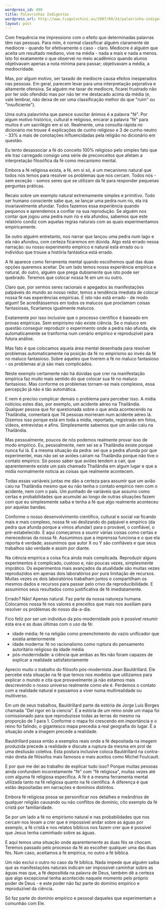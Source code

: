 ```yaml
--- 
wordpress_id: 499
title: Palavrinhas Indigestas
wordpress_url: http://www.tiagoluchini.eu/2007/09/24/palavrinha-indigestas/
layout: post
---
```

Com frequência me impressiono com o efeito que determinadas palavras têm nas pessoas. Para mim, é normal classificar alguém claramente de medíocre - quando for efetivamente o caso - claro. Medíocre é alguém que aceita um resultado mediano, vive na média - nada a mais e nada a menos. Isto foi exatamente o que observei no meio acadêmico quando alunos objetivavam apenas a nota mínima para passar; objetivavam a média, a mediocridade.

Mas, por algum motivo, ser taxado de medíocre causa efeitos inesperados nas pessoas. Em geral, parecem levar para uma interpretação pejorativa e altamente ofensiva. Se alguém me taxar de medíocre, ficarei frustrado não por ter sido ofendido mas por não ter me destacado acima da média (e, vale lembrar, não deixa de ser uma classificação melhor do que "ruim" ou "insuficiente").

Uma outra palavrinha que parece suscitar ânimos é a palavra "fé". Por algum motivo histórico, cultural e religioso, encarar a palavra "fé" para muitos é um sacrilégio em si só. Realmente, uma consulta rápida no dicionário me trouxe 4 explicações de cunho religioso e 3 de cunho neutro - 33% a mais de conotações influencidadas pela religião no dicionário em questão.

Eu tento desassociar a fé do conceito 100% religioso pelo simples fato que ele traz carregado consigo uma série de preconceitos que afetam a interpretação filosófica da fé como mecanismo mental.

Embora a fé religiosa exista, a fé, em si só, é um mecanismo natural que todos nós temos para resolver os problemas que nos cercam. Todos nós - sem exceção - somos seres que se utilizam da fé para responder pequenas perguntas práticas.

Recaio sobre um exemplo natural extremamente simples e primitivo. Todo ser humano consciente sabe que, se lançar uma pedra num rio, ela irá invariavelmente afundar. Todos fazemos essa experiência quando pequenos e aprendemos a confiar na sua reprodução. Se alguém nos contar que jogou uma pedra num rio e ela afundou, sabemos que este relatório condiz com aquelas regras naturais com as quais experimentamos empiricamente.

Se outro alguém entretanto, nos narrar que lançou uma pedra num lago e ela não afundou, com certeza ficaremos em dúvida. Algo está errado nessa narração: ou nosso experimento empírico e natural está errado ou o indivíduo que trouxe a história fantástica está errado.

A fé aparece como ferramenta mental quando escolhemos qual das duas opções queremos aceitar. De um lado temos nossa experiência empírica e natural, do outro, alguém que prega dubiamente que isto pode ser quebrado. Teremos que colocar nossa fé em um ou outro.

Claro que, por sermos seres racionais e apegados às manifestações palpáveis do mundo ao nosso redor, temos a tendência imediata de colocar nossa fé nas experiências empíricas. E isto não está errado - de modo algum! Se acreditássemos em todos os malucos que proclamam coisas fantasiosas, ficaríamos igualmente malucos.

Exatamente por isso inclusive que o processo científico é baseado em provas empíricas. Sem empirismo não existe ciência. Se o maluco em questão conseguir reproduzir o experimento onde a pedra não afunda, ele automaticamente se tranforma num cenário empírico e reproduzível para futura análise.

Mas fato é que colocamos aquela área mental desenhada para resolver problemas automaticamente na posição da fé no empirismo ao invés da fé no maluco fantasioso. Sobre aqueles que tiverem a fé no maluco fantasioso - os problemas aí já são mais complicados.

Neste exemplo certamente não há dúvidas que crer na manifestação empírica faz muito mais sentido do que colocar sua fé no maluco fantasioso. Mas conforme os problemas tornam-se mais complexos, essa percepção já não é tão automática.

E nem é preciso complicar demais o problema para perceber isso. A mídia noticiou estes dias, por exemplo, um acidente aéreo na Thailândia. Qualquer pessoa que for questionada sobre o que anda acontecendo na Thailândia, comentará que 74 pessoas morreram num acidente aéreo lá. Dizemos isso porque está em toda a mídia, reportado, registrado em fotos, vídeos, entrevistas e afins. Simplesmente sabemos que um avião caiu na Thailândia.

Mas pessoalmente, poucos de nós podemos realmente provar isso de modo empírico. Eu, pessoalmente, nem sei se a Thailândia existe porque nunca fui lá. É a mesma situação da pedra: sei que a pedra afunda por que experimentei, mas não sei se aviões caíram na Thailândia porque não tive o contato empírico. Só posso saber que aviões tendem a cair, que aparentemente existe um país chamado Thailândia em algum lugar e que a mídia normalmente noticia as coisas que realmente acontecem.

Todas essas variáveis juntas me dão a certeza para assumir que um avião caiu na Thailândia mesmo que eu não tenha o contato empírico nem com o acidente, nem com o país. Um punhado de variáveis que assumo como certas e probabilidades que acumulei ao longo de outras situações fazem com que eu simplesmente saiba e tenha a fé que algo realmente aconteceu por aquelas bandas.

Conforme o nosso desenvolvimento científico, cultural e social vai ficando mais e mais complexo, nossa fé vai deslizando do palpável e empírico (da pedra que afunda porque a vimos afundar) para o provável, o confiável,  o pré-estabelecido. E aqui começamos a ssumir várias coisas como certas e merecedoras da nossa fé. Assumimos que a imprenssa funciona e o que ela reporta é verdade; assumimos que autor X ou Y são confiáveis e que seus trabalhos são verdade e assim por diante.

Na ciência empírica a coisa fica ainda mais complicada. Reproduzir alguns experimentos é complicado, custoso e, não poucas vezes, simplesmente imprático. Os experimentos mais avançados da atualidade são muitas vezes reproduzidos em apenas dois laboratórios por pura limitação de recursos. Muitas vezes os dois laboratórios trabalham juntos e compartilham os mesmos dados e recursos para passar pelo crivo da reproducibilidade. E assumimos seus resultados como justificativa de fé imediatamente.

Errado? Não! Apenas natural. Faz parte da nossa natureza humana. Colocamos nossa fé nos valores e preceitos que mais nos auxiliam para resolver os problemas do nosso dia-a-dia.

Fico feliz por ser um indivíduo da pós-modernidade pois é possível resumir esta era e as duas últimas com o uso da fé:

- idade média: fé na religião como preenchimento do vazio unificador que existia anteriormente
- idade moderna: fé no racionalismo como ruptura do pensamento autoritário religioso da idade média
- pós-modernidade: a ciência que ambas as fés não foram capazes de explicar a realidade satisfatoriamente

Aprecio muito o trabalho do filósofo pós-modernista Jean Bauldrillard. Ele percebe esta situação na fé que temos nos modelos que utilizamos para explicar o mundo e cita que provavelmente já não estamos mais descrevendo o nosso universo realmente como ele é. Perdemos o contato com a realidade natural e passamos a viver numa multirealidade ou multiverso.

Em um de seus trabalhos, Bauldrillard parte da estória de Jorge Luis Borges chamada "Del rigor en la ciencia". É a estória de um reino onde um mapa foi comissionado para que reproduzisse todas as terras do mesmo na proporção de 1 para 1. Conforme o mapa foi crescendo em importância e o reino foi falindo, o gigantesco mapa precedia a real geografia do lugar. É a situação onde a imagem precede a realidade.

Bauldrillard passa então a exemplos reais onde a fé depositada na imagem produzida precede a realidade e discute a ruptura da mesma em prol de uma desilusão coletiva. Esta postura inclusive coloca Bauldrillard na contra-mão direta de filósofos  mais famosos e mais aceitos como Michel Foulcault.

E por que me dei ao trabalho de explicar tudo isso? Porque muitas pessoas ainda confundem incorretamente "fé" com "fé religiosa", muitas vezes até com alguma fé religiosa específica. A fé é a mesma ferramenta mental utilizada tanto na fé religiosa quanto na fé científica. A diferença é que estão depositadas em narrações e domínios distintos.

Embora fé religiosa possa se personificar nos detalhes e meândrios de qualquer religião causando ou não conflitos de domínio, cito exemplo da fé cristã por familiaridade.

Se por um lado a fé no empirismo natural e nas probabilidades que nos cercam nos levam a crer que é impossível andar sobre as águas por exemplo, a fé cristã e nos relatos bíblicos nos fazem crer que é possível que Jesus tenha caminhado sobre as águas.

E aqui temos uma situação onde aparentemente as duas fés se chocam. Teremos passado pelo processo da fé ao escolher qualquer uma das duas fés. Num caso, aceitamos a fé empírica, no outro a fé bíblica.

Um não exclui o outro no caso da fé bíblica. Nada impede que alguém saiba que as manifestações naturais indicam ser impossível caminhar sobre as águas mas que, a fé depositida na palavra de Deus, também dê a certeza que algo excepcional tenha acontecido naquele momento pelo próprio poder de Deus - e este poder não faz parte do domínio empírico e reproduzível da ciência.

Só faz parte do domínio empírico e pessoal daqueles que experimentam a comunhão com Ele.
